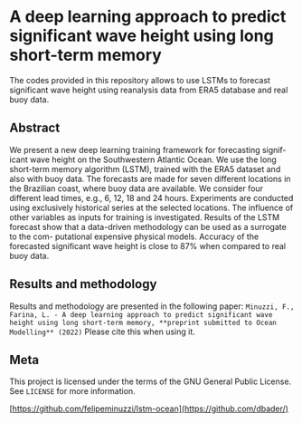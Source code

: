 # A deep learning approach to predict significant wave height using long short-term memory

The codes provided in this repository allows to use LSTMs to forecast significant wave height using reanalysis data from ERA5 database and real buoy data. 

## Abstract

We present a new deep learning training framework for forecasting signif- icant wave height on the Southwestern Atlantic Ocean. We use the long short-term memory algorithm (LSTM), trained with the ERA5 dataset and also with buoy data. The forecasts are made for seven different locations in the Brazilian coast, where buoy data are available. We consider four different lead times, e.g., 6, 12, 18 and 24 hours. Experiments are conducted using exclusively historical series at the selected locations. The influence of other variables as inputs for training is investigated. Results of the LSTM forecast show that a data-driven methodology can be used as a surrogate to the com- putational expensive physical models. Accuracy of the forecasted significant wave height is close to 87% when compared to real buoy data.

## Results and methodology 

Results and methodology are presented in the following paper:
``Minuzzi, F., Farina, L. - A deep learning approach to predict significant wave height using long short-term memory, **preprint submitted to Ocean Modelling** (2022)``
Please cite this when using it.



## Meta

This project is licensed under the terms of the GNU General Public License. 
See ``LICENSE`` for more information.

[https://github.com/felipeminuzzi/lstm-ocean](https://github.com/dbader/)